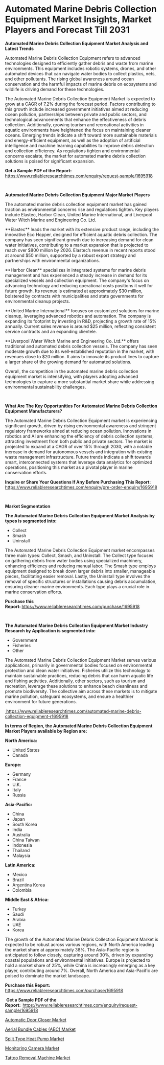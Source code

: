 <p><h1>Automated Marine Debris Collection Equipment Market Insights, Market Players and Forecast Till 2031</h1></p><p><strong>Automated Marine Debris Collection Equipment Market Analysis and Latest Trends</strong></p>
<p><p>Automated Marine Debris Collection Equipment refers to advanced technologies designed to efficiently gather debris and waste from marine environments. This equipment includes robotic systems, drones, and other automated devices that can navigate water bodies to collect plastics, nets, and other pollutants. The rising global awareness around ocean conservation and the harmful impacts of marine debris on ecosystems and wildlife is driving demand for these technologies.</p><p>The Automated Marine Debris Collection Equipment Market is expected to grow at a CAGR of 7.2% during the forecast period. Factors contributing to this growth include increased government initiatives aimed at reducing ocean pollution, partnerships between private and public sectors, and technological advancements that enhance the effectiveness of debris collection. Additionally, growing tourism and recreational activities in aquatic environments have heightened the focus on maintaining cleaner oceans. Emerging trends indicate a shift toward more sustainable materials and energy-efficient equipment, as well as the adoption of artificial intelligence and machine learning capabilities to improve debris detection and collection efficiency. As regulations tighten and environmental concerns escalate, the market for automated marine debris collection solutions is poised for significant expansion.</p></p>
<p><strong>Get a Sample PDF of the Report:&nbsp;</strong> <a href="https://www.reliableresearchtimes.com/enquiry/request-sample/1695918?utm_campaign=1630&utm_medium=2&utm_source=Github&utm_content=ia&utm_term=19102024&utm_id=automated-marine-debris-collection-equipment">https://www.reliableresearchtimes.com/enquiry/request-sample/1695918</a></p>
<p>&nbsp;</p>
<p><strong>Automated Marine Debris Collection Equipment Major Market Players</strong></p>
<p><p>The automated marine debris collection equipment market has gained traction as environmental concerns rise and regulations tighten. Key players include Elastec, Harbor Clean, United Marine International, and Liverpool Water Witch Marine and Engineering Co. Ltd. </p><p>**Elastec** leads the market with its extensive product range, including the innovative Eco Hopper, designed for efficient aquatic debris collection. The company has seen significant growth due to increasing demand for clean water initiatives, contributing to a market expansion that is projected to reach over $800 million by 2026. Elastec’s revenue in recent reports stood at around $50 million, supported by a robust export strategy and partnerships with environmental organizations.</p><p>**Harbor Clean** specializes in integrated systems for marine debris management and has experienced a steady increase in demand for its specialized vessels and collection equipment. The company's focus on advancing technology and reducing operational costs positions it well for future growth. Its revenue is estimated at approximately $30 million, bolstered by contracts with municipalities and state governments for environmental cleanup projects.</p><p>**United Marine International** focuses on customized solutions for marine cleanup, leveraging advanced robotics and automation. The company is expanding its footprint by investing in R&D, projecting a growth rate of 15% annually. Current sales revenue is around $25 million, reflecting consistent service contracts and an expanding clientele.</p><p>**Liverpool Water Witch Marine and Engineering Co. Ltd.** offers traditional and automated debris collection vessels. The company has seen moderate growth due to its well-established reputation in the market, with revenues close to $20 million. It aims to innovate its product lines to capture a larger share of the growing demand for automated solutions.</p><p>Overall, the competition in the automated marine debris collection equipment market is intensifying, with players adopting advanced technologies to capture a more substantial market share while addressing environmental sustainability challenges.</p></p>
<p>&nbsp;</p>
<p><strong>What Are The Key Opportunities For Automated Marine Debris Collection Equipment Manufacturers?</strong></p>
<p><p>The Automated Marine Debris Collection Equipment market is experiencing significant growth, driven by rising environmental awareness and stringent regulatory frameworks aimed at reducing ocean pollution. Innovations in robotics and AI are enhancing the efficiency of debris collection systems, attracting investment from both public and private sectors. The market is projected to expand at a CAGR of over 15% through 2030, with a notable increase in demand for autonomous vessels and integration with existing waste management infrastructure. Future trends indicate a shift towards smart, interconnected systems that leverage data analytics for optimized operations, positioning this market as a pivotal player in marine conservation efforts.</p></p>
<p><strong>Inquire or Share Your Questions If Any Before Purchasing This Report:</strong> <a href="https://www.reliableresearchtimes.com/enquiry/pre-order-enquiry/1695918?utm_campaign=1630&utm_medium=2&utm_source=Github&utm_content=ia&utm_term=19102024&utm_id=automated-marine-debris-collection-equipment">https://www.reliableresearchtimes.com/enquiry/pre-order-enquiry/1695918</a></p>
<p>&nbsp;</p>
<p><strong>Market Segmentation</strong></p>
<p><strong>The Automated Marine Debris Collection Equipment Market Analysis by types is segmented into:</strong></p>
<p><ul><li>Collect</li><li>Smash</li><li>Uninstall</li></ul></p>
<p><p>The Automated Marine Debris Collection Equipment market encompasses three main types: Collect, Smash, and Uninstall. The Collect type focuses on gathering debris from water bodies using specialized machinery, enhancing efficiency and reducing manual labor. The Smash type employs equipment designed to break down larger debris into smaller, manageable pieces, facilitating easier removal. Lastly, the Uninstall type involves the removal of specific structures or installations causing debris accumulation, ensuring cleaner marine environments. Each type plays a crucial role in marine conservation efforts.</p></p>
<p><strong>Purchase this Report:&nbsp;</strong><a href="https://www.reliableresearchtimes.com/purchase/1695918?utm_campaign=1630&utm_medium=2&utm_source=Github&utm_content=ia&utm_term=19102024&utm_id=automated-marine-debris-collection-equipment">https://www.reliableresearchtimes.com/purchase/1695918</a></p>
<p>&nbsp;</p>
<p><strong>The Automated Marine Debris Collection Equipment Market Industry Research by Application is segmented into:</strong></p>
<p><ul><li>Government</li><li>Fisheries</li><li>Other</li></ul></p>
<p><p>The Automated Marine Debris Collection Equipment Market serves various applications, primarily in governmental bodies focused on environmental protection and clean water initiatives. Fisheries utilize this technology to maintain sustainable practices, reducing debris that can harm aquatic life and fishing activities. Additionally, other sectors, such as tourism and recreation, leverage these solutions to enhance beach cleanliness and promote biodiversity. The collective aim across these markets is to mitigate marine pollution, safeguard ecosystems, and ensure a healthier environment for future generations.</p></p>
<p><a href="https://www.reliableresearchtimes.com/automated-marine-debris-collection-equipment-r1695918?utm_campaign=1630&utm_medium=2&utm_source=Github&utm_content=ia&utm_term=19102024&utm_id=automated-marine-debris-collection-equipment">&nbsp;https://www.reliableresearchtimes.com/automated-marine-debris-collection-equipment-r1695918</a></p>
<p><strong>In terms of Region, the Automated Marine Debris Collection Equipment Market Players available by Region are:</strong></p>
<p>
    <p> <strong> North America: </strong>
        <ul>
            <li>United States</li>
            <li>Canada</li>
        </ul>
        </p> 
    <p> <strong> Europe: </strong>
        <ul>
            <li>Germany</li>
            <li>France</li>
            <li>U.K.</li>
            <li>Italy</li>
            <li>Russia</li>
        </ul>
        </p> 
    <p> <strong> Asia-Pacific: </strong>
        <ul>
            <li>China</li>
            <li>Japan</li>
            <li>South Korea</li>
            <li>India</li>
            <li>Australia</li>
            <li>China Taiwan</li>
            <li>Indonesia</li>
            <li>Thailand</li>
            <li>Malaysia</li>
        </ul>
        </p> 
    <p> <strong> Latin America: </strong>
        <ul>
            <li>Mexico</li>
            <li>Brazil</li>
            <li>Argentina Korea</li>
            <li>Colombia</li>
        </ul>
        </p> 
    <p> <strong> Middle East & Africa: </strong>
        <ul>
            <li>Turkey</li>
            <li>Saudi</li>
            <li>Arabia</li>
            <li>UAE</li>
            <li>Korea</li>
        </ul>
    </p>
    </p>
<p><p>The growth of the Automated Marine Debris Collection Equipment Market is expected to be robust across various regions, with North America leading the market share at approximately 38%. The Asia-Pacific region is anticipated to follow closely, capturing around 30%, driven by expanding coastal populations and environmental initiatives. Europe is projected to hold a market share of 25%, while China is increasingly emerging as a key player, contributing around 7%. Overall, North America and Asia-Pacific are poised to dominate the market landscape.</p></p>
<p><strong>Purchase this Report: </strong><a href="https://www.reliableresearchtimes.com/purchase/1695918?utm_campaign=1630&utm_medium=2&utm_source=Github&utm_content=ia&utm_term=19102024&utm_id=automated-marine-debris-collection-equipment">https://www.reliableresearchtimes.com/purchase/1695918</a></p>
<p>&nbsp;<strong>Get a Sample PDF of the Report:&nbsp;&nbsp;</strong><a href="https://www.reliableresearchtimes.com/enquiry/request-sample/1695918?utm_campaign=1630&utm_medium=2&utm_source=Github&utm_content=ia&utm_term=19102024&utm_id=automated-marine-debris-collection-equipment">https://www.reliableresearchtimes.com/enquiry/request-sample/1695918</a></p>
<p><strong></strong></p>
<p><p><a href="https://www.linkedin.com/pulse/emerging-technologies-reshaping-automatic-door-closer-market-3kdoc?utm_campaign=1630&utm_medium=2&utm_source=Github&utm_content=ia&utm_term=19102024&utm_id=automated-marine-debris-collection-equipment">Automatic Door Closer Market</a></p><p><a href="https://github.com/SanjidaKhan901/Market-Research-Report-List-1/blob/main/aerial-bundle-cables-abc-market.md?utm_campaign=1630&utm_medium=2&utm_source=Github&utm_content=ia&utm_term=19102024&utm_id=automated-marine-debris-collection-equipment">Aerial Bundle Cables (ABC) Market</a></p><p><a href="https://www.linkedin.com/pulse/split-type-heat-pump-market-navigating-challenges-unlocking-pordc?utm_campaign=1630&utm_medium=2&utm_source=Github&utm_content=ia&utm_term=19102024&utm_id=automated-marine-debris-collection-equipment">Split Type Heat Pump Market</a></p><p><a href="https://www.linkedin.com/pulse/monitoring-camera-market-size-type-product-global-industry-jhdpc?utm_campaign=1630&utm_medium=2&utm_source=Github&utm_content=ia&utm_term=19102024&utm_id=automated-marine-debris-collection-equipment">Monitoring Camera Market</a></p><p><a href="https://www.linkedin.com/pulse/navigating-global-tattoo-removal-machine-market-from-trends-lfrec?utm_campaign=1630&utm_medium=2&utm_source=Github&utm_content=ia&utm_term=19102024&utm_id=automated-marine-debris-collection-equipment">Tattoo Removal Machine Market</a></p></p>
